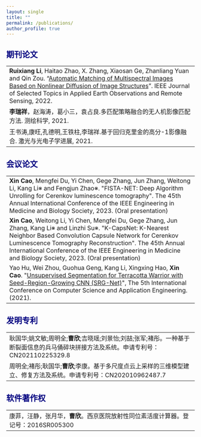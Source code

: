 ```yaml
---
layout: single
title: ""
permalink: /publications/
author_profile: true
---
```


<span style="color: navy">期刊论文</span>
---

| |
| :---- |
|**Ruixiang Li**, Haitao Zhao, X. Zhang, Xiaosan Ge, Zhanliang Yuan and Qin Zou. “[Automatic Matching of Multispectral Images Based on Nonlinear Diffusion of Image Structures]()”. IEEE Journal of Selected Topics in Applied Earth Observations and Remote Sensing, 2022. |
|**李瑞祥**，赵海涛，葛小三，袁占良.多匹配策略融合的无人机影像匹配方法. 测绘科学, 2021. |
|王书涛,康旺,孔德明,王铁柱,李瑞祥.基于回归克里金的高分-1影像融合. 激光与光电子学进展, 2021. |

<span style="color: navy">会议论文</span>
---

|  |
| :---- |
| **Xin Cao**, Mengfei Du, Yi Chen, Gege Zhang, Jun Zhang, Weitong Li, Kang Li※ and Fengjun Zhao※. "FISTA-NET: Deep Algorithm Unrolling for Cerenkov luminescence tomography". The 45th Annual International Conference of the IEEE Engineering in Medicine and Biology Society, 2023. (Oral presentation) |
| **Xin Cao**, Weitong Li, Yi Chen, Mengfei Du, Gege Zhang, Jun Zhang, Kang Li※ and Linzhi Su※. "K-CapsNet: K-Nearest Neighbor Based Convolution Capsule Network for Cerenkov Luminescence Tomography Reconstruction". The 45th Annual International Conference of the IEEE Engineering in Medicine and Biology Society, 2023. (Oral presentation) |
|Yao Hu, Wei Zhou, Guohua Geng, Kang Li, Xingxing Hao, **Xin Cao**. "[Unsupervised Segmentation for Terracotta Warrior with Seed-Region-Growing CNN (SRG-Net)](https://caoxin918.github.io/files/Huyao2021.pdf)", The 5th International Conference on Computer Science and Application Engineering. (2021).  |

<span style="color: navy">发明专利</span>
---

|  |
| :---- |
| 耿国华;姚文敏;周明全;**曹欣**;吉晓瑶;刘景怡;刘喆;张军;褚彤。一种基于断裂面信息的兵马俑碎块拼接方法及系统。申请专利号：CN202110225329.8 |
| 周明全;褚彤;耿国华;**曹欣**;李康。基于多尺度点云上采样的三维模型建立、修复方法及系统。申请专利号：CN202010962487.7 |

<span style="color: navy">软件著作权</span>
---
|  |
| :---- |
| 康菲，汪静，张月华，**曹欣**。西京医院放射性同位素活度计算器。登记号：2016SR005300 |

